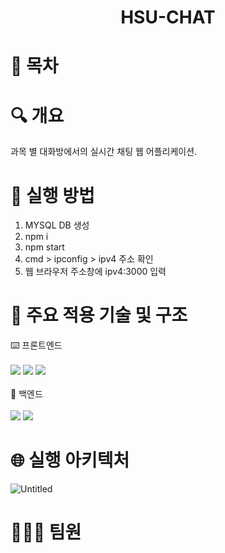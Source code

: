 # <div align="center">HSU-CHAT

# 📄 목차

# 🔍 개요
과목 별 대화방에서의 실시간 채팅 웹 어플리케이션.

# 📁 실행 방법
1. MYSQL DB 생성<br>
2. npm i<br>
3. npm start<br>
4. cmd > ipconfig > ipv4 주소 확인<br>
5. 웹 브라우저 주소창에 ipv4:3000 입력<br>

# 🔗 주요 적용 기술 및 구조
⌨️ 프론트엔드<br><br> <img src="https://img.shields.io/badge/HTML5-007396?style=flat&logo=Java&logoColor=white"/> <img src="https://img.shields.io/badge/CSS3-007396?style=flat&logo=Java&logoColor=white"/> <img src="https://img.shields.io/badge/VJS-007396?style=flat&logo=Java&logoColor=white"/><br><br>
📡 백엔드<br><br> <img src="https://img.shields.io/badge/Node.js-007396?style=flat&logo=Java&logoColor=white"/> <img src="https://img.shields.io/badge/MYSQL-007396?style=flat&logo=Java&logoColor=white"/>
    
# 🌐 실행 아키텍처
![Untitled](https://user-images.githubusercontent.com/84308554/152974072-3e5480e7-f519-42a9-864f-9a4750256d51.png)

# 👨🏻‍💻 팀원
